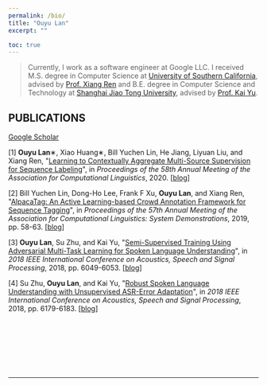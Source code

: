 ```yaml
---
permalink: /bio/
title: "Ouyu Lan"
excerpt: ""

toc: true
---
```

<!-- [Resume](https://drive.google.com/file/d/1JCSfzP9o4xTmkvtVKJKSwxxSo9qMi4ae/view?usp=sharing) -->

> Currently, I work as a software engineer at Google LLC. I received M.S. degree in Computer Science at [University of Southern California](https://www.cs.usc.edu/), advised by [Prof. Xiang Ren](http://www-bcf.usc.edu/~xiangren/) and B.E. degree in Computer Science and Technology at [Shanghai Jiao Tong University](http://www.sjtu.edu.cn), advised by [Prof. Kai Yu](https://speechlab.sjtu.edu.cn/~kyu/). 

<!--
## BASIC INFO
* Gender: Female
* Nationality: SHE (畲族), Chinese
* Birth: 08/20/1996
-->

## PUBLICATIONS 
[Google Scholar](https://scholar.google.com/citations?authuser=1&user=HRCHFNQAAAAJ)

[1] **Ouyu Lan**∗, Xiao Huang∗, Bill Yuchen Lin, He Jiang, Liyuan Liu, and Xiang Ren, "[Learning to Contextually Aggregate Multi-Source Supervision for Sequence Labeling](https://arxiv.org/abs/1910.04289)", in *Proceedings of the 58th Annual Meeting of the Association for Computational Linguistics*, 2020. [[blog](https://lanouyu.github.io/connet)]

[2] Bill Yuchen Lin, Dong-Ho Lee, Frank F Xu, **Ouyu Lan**, and Xiang Ren, "[AlpacaTag: An Active Learning-based Crowd Annotation Framework for Sequence Tagging](https://www.aclweb.org/anthology/P19-3010.pdf)", in *Proceedings of the 57th Annual Meeting of the Association for Computational Linguistics: System Demonstrations*, 2019, pp. 58-63. [[blog](https://lanouyu.github.io/alpaca-tag)]

[3] **Ouyu Lan**, Su Zhu, and Kai Yu, "[Semi-Supervised Training Using Adversarial Multi-Task Learning for Spoken Language Understanding](https://speechlab.sjtu.edu.cn/papers/oyl11-lan-icassp18.pdf)", in *2018 IEEE International Conference on Acoustics, Speech and Signal Processing*, 2018, pp. 6049-6053. [[blog](https://lanouyu.github.io/semi-adv-multi)]

[4] Su Zhu, **Ouyu Lan**, and Kai Yu, "[Robust Spoken Language Understanding with Unsupervised ASR-Error Adaptation](https://speechlab.sjtu.edu.cn/papers/sz128-zhu-icassp18.pdf)", in *2018 IEEE International Conference on Acoustics, Speech and Signal Processing*, 2018, pp. 6179-6183. [[blog](https://lanouyu.github.io/asr-adapt)]

<br/><br/><br/><br/><br/><br/>

<!-- ## EDUCATION
* University of Southern California (USC)
	* Aug. 2018 - Dec. 2020
	* MS in Computer Science
* Shanghai Jiao Tong University (SJTU)
	* Sept. 2014 - Jun. 2018 
	* B.E. in Computer Science and Technology
 -->
<!--## WORK EXPERIENCE-->

<!-- ## HONORS & AWARDS
* Academic Excellence Scholarship of SJTU (2015, 2016, 2017)
* Meritorious Winner of Mathematical Contest in Modeling (2016)
* Xindong Scholarship of SJTU (2015)

## SKILLS & Activities 
* Programming Language 
	* C, C++, Python, Lua, Shell
* Technological Tools 
	* Torch, PyTorch, Caffe, LATEX, MySQL, Verilog
* Translation
	* Sutton et al., “Reinforcement Learning: An Introduction” 
* Social Activities
	* President of Class, CTO of College Propaganda Department -->

---

